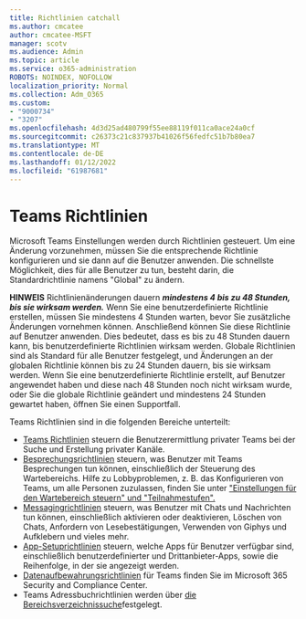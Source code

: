 ```yaml
---
title: Richtlinien catchall
ms.author: cmcatee
author: cmcatee-MSFT
manager: scotv
ms.audience: Admin
ms.topic: article
ms.service: o365-administration
ROBOTS: NOINDEX, NOFOLLOW
localization_priority: Normal
ms.collection: Adm_O365
ms.custom:
- "9000734"
- "3207"
ms.openlocfilehash: 4d3d25ad480799f55ee88119f011ca0ace24a0cf
ms.sourcegitcommit: c26373c21c837937b41026f56fedfc51b7b80ea7
ms.translationtype: MT
ms.contentlocale: de-DE
ms.lasthandoff: 01/12/2022
ms.locfileid: "61987681"
---
```

# <a name="teams-policies"></a>Teams Richtlinien

Microsoft Teams Einstellungen werden durch Richtlinien gesteuert. Um eine Änderung vorzunehmen, müssen Sie die entsprechende Richtlinie konfigurieren und sie dann auf die Benutzer anwenden. Die schnellste Möglichkeit, dies für alle Benutzer zu tun, besteht darin, die Standardrichtlinie namens "Global" zu ändern. 

**HINWEIS** Richtlinienänderungen dauern **_mindestens 4 bis zu 48 Stunden, bis sie wirksam werden._** Wenn Sie eine benutzerdefinierte Richtlinie erstellen, müssen Sie mindestens 4 Stunden warten, bevor Sie zusätzliche Änderungen vornehmen können. Anschließend können Sie diese Richtlinie auf Benutzer anwenden. Dies bedeutet, dass es bis zu 48 Stunden dauern kann, bis benutzerdefinierte Richtlinien wirksam werden. Globale Richtlinien sind als Standard für alle Benutzer festgelegt, und Änderungen an der globalen Richtlinie können bis zu 24 Stunden dauern, bis sie wirksam werden. Wenn Sie eine benutzerdefinierte Richtlinie erstellt, auf Benutzer angewendet haben und diese nach 48 Stunden noch nicht wirksam wurde, oder Sie die globale Richtlinie geändert und mindestens 24 Stunden gewartet haben, öffnen Sie einen Supportfall.

Teams Richtlinien sind in die folgenden Bereiche unterteilt:

- [Teams Richtlinien](https://docs.microsoft.com/MicrosoftTeams/teams-policies) steuern die Benutzerermittlung privater Teams bei der Suche und Erstellung privater Kanäle.  
- [Besprechungsrichtlinien](https://docs.microsoft.com/microsoftteams/meeting-policies-in-teams) steuern, was Benutzer mit Teams Besprechungen tun können, einschließlich der Steuerung des Wartebereichs. Hilfe zu Lobbyproblemen, z. B. das Konfigurieren von Teams, um alle Personen zuzulassen, finden Sie unter ["Einstellungen für den Wartebereich steuern" und "Teilnahmestufen".](https://docs.microsoft.com/alchemyinsights/bypass-lobby)
- [Messagingrichtlinien](https://docs.microsoft.com/microsoftteams/messaging-policies-in-teams) steuern, was Benutzer mit Chats und Nachrichten tun können, einschließlich aktivieren oder deaktivieren, Löschen von Chats, Anfordern von Lesebestätigungen, Verwenden von Giphys und Aufklebern und vieles mehr.
- [App-Setuprichtlinien](https://docs.microsoft.com/MicrosoftTeams/teams-app-setup-policies) steuern, welche Apps für Benutzer verfügbar sind, einschließlich benutzerdefinierter und Drittanbieter-Apps, sowie die Reihenfolge, in der sie angezeigt werden.  
- [Datenaufbewahrungsrichtlinien](https://docs.microsoft.com/microsoftteams/retention-policies) für Teams finden Sie im Microsoft 365 Security and Compliance Center.
- Teams Adressbuchrichtlinien werden über [die Bereichsverzeichnissuche](https://docs.microsoft.com/MicrosoftTeams/teams-scoped-directory-search)festgelegt.
